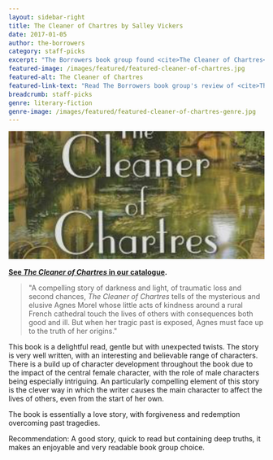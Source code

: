 ```yaml
---
layout: sidebar-right
title: The Cleaner of Chartres by Salley Vickers
date: 2017-01-05
author: the-borrowers
category: staff-picks
excerpt: "The Borrowers book group found <cite>The Cleaner of Chartres</cite> 'a delightful read'"
featured-image: /images/featured/featured-cleaner-of-chartres.jpg
featured-alt: The Cleaner of Chartres
featured-link-text: "Read The Borrowers book group's review of <cite>The Cleaner of Chartres</cite>, by Salley Vickers."
breadcrumb: staff-picks
genre: literary-fiction
genre-image: /images/featured/featured-cleaner-of-chartres-genre.jpg
---
```


![The Cleaner of Chartres](/images/featured/featured-cleaner-of-chartres.jpg)

**[See <cite>The Cleaner of Chartres</cite> in our catalogue](https://suffolk.spydus.co.uk/cgi-bin/spydus.exe/ENQ/OPAC/BIBENQ?BRN=1254237).**

> "A compelling story of darkness and light, of traumatic loss and second chances, <cite>The Cleaner of Chartres</cite> tells of the mysterious and elusive Agnes Morel whose little acts of kindness around a rural French cathedral touch the lives of others with consequences both good and ill. But when her tragic past is exposed, Agnes must face up to the truth of her origins."

This book is a delightful read, gentle but with unexpected twists. The story is very well written, with an interesting and believable range of characters. There is a build up of character development throughout the book due to the impact of the central female character, with the role of male characters being especially intriguing. An particularly compelling element of this story is the clever way in which the writer causes the main character to affect the lives of others, even from the start of her own.

The book is essentially a love story, with forgiveness and redemption overcoming past tragedies.

Recommendation: A good story, quick to read but containing deep truths, it makes an enjoyable and very readable book group choice.
